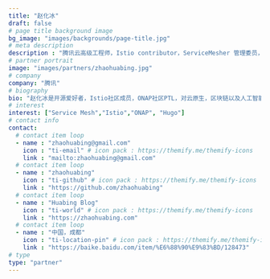 ```yaml
---
title: "赵化冰"
draft: false
# page title background image
bg_image: "images/backgrounds/page-title.jpg"
# meta description
description : "腾讯云高级工程师，Istio contributor，ServiceMesher 管理委员，热衷于开源、网络和云计算。目前主要从事服务网格的开源和研发工作。"
# partner portrait
image: "images/partners/zhaohuabing.jpg"
# company
company: "腾讯"
# biography
bio: "赵化冰是开源爱好者，Istio社区成员，ONAP社区PTL，对云原生，区块链以及人工智能等领域很有兴趣。目前主要从事服务网格的开源和研发工作。"
# interest
interest: ["Service Mesh","Istio","ONAP", "Hugo"]
# contact info
contact:
  # contact item loop
  - name : "zhaohuabing@gmail.com"
    icon : "ti-email" # icon pack : https://themify.me/themify-icons
    link : "mailto:zhaohuabing@gmail.com"
  # contact item loop
  - name : "zhaohuabing"
    icon : "ti-github" # icon pack : https://themify.me/themify-icons
    link : "https://github.com/zhaohuabing"
  # contact item loop
  - name : "Huabing Blog"
    icon : "ti-world" # icon pack : https://themify.me/themify-icons
    link : "https://zhaohuabing.com"
  # contact item loop
  - name : "中国，成都"
    icon : "ti-location-pin" # icon pack : https://themify.me/themify-icons
    link : "https://baike.baidu.com/item/%E6%88%90%E9%83%BD/128473"
# type
type: "partner"
---
```

